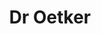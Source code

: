 ---
title: Dr Oetker
order_weight: 30
item_small: true
link: https://itunes.apple.com/se/app/baka.se-for-oss-som-alskar/id585573843?mt=8
logo: logo.png
---